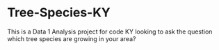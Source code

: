 # Tree-Species-KY
This is a Data 1 Analysis project for code KY looking to ask the question which tree species are growing in your area?


